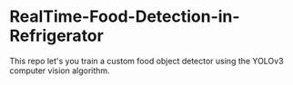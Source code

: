 # RealTime-Food-Detection-in-Refrigerator

This repo let's you train a custom food object detector using the  YOLOv3 computer vision algorithm.

